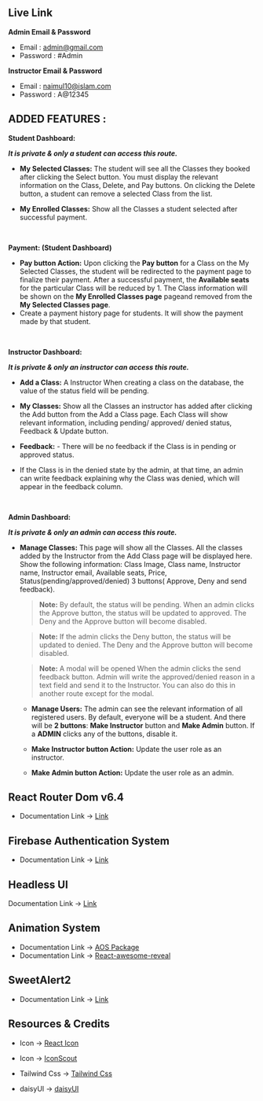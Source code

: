 ## Live Link

<!-- - Hosted in Firebase -> [Kids Wonders](https://kids-wonders.web.app/) -->

**Admin Email & Password**

- Email : admin@gmail.com
- Password : #Admin

**Instructor Email & Password**

- Email : naimul10@islam.com
- Password : A@12345

## ADDED FEATURES :

<!-- Student Dashboard: -->

**Student Dashboard:**

**_It is private & only a student can access this route._**

- **My Selected Classes:** The student will see all the Classes they booked after clicking the Select button. You must display the relevant information on the Class, Delete, and Pay buttons. On clicking the Delete button, a student can remove a selected Class from the list.

- **My Enrolled Classes:** Show all the Classes a student selected after successful payment.

  <br/>

**Payment: (Student Dashboard)**

- **Pay button Action:** Upon clicking the **Pay button** for a Class on the My Selected Classes, the student will be redirected to the payment page to finalize their payment. After a successful payment, the **Available seats** for the particular Class will be reduced by 1. The Class information will be shown on the **My Enrolled Classes page** pageand removed from the **My Selected Classes page**.
- Create a payment history page for students. It will show the payment made by that student.

<br/>
<!-- Instructor Dashboard -->

**Instructor Dashboard:**

**_It is private & only an instructor can access this route._**

- **Add a Class:** A Instructor When creating a class on the database, the value of the status field will be pending.

- **My Classes:** Show all the Classes an instructor has added after clicking the Add button from the Add a Class page. Each Class will show relevant information, including pending/ approved/ denied status, Feedback & Update button.

- **Feedback:** - There will be no feedback if the Class is in pending or approved status.
- If the Class is in the denied state by the admin, at that time, an admin can write feedback explaining why the Class was denied, which will appear in the feedback column.

<br/>
<!-- Admin Dashboard: -->

**Admin Dashboard:**

**_It is private & only an admin can access this route._**

- **Manage Classes:** This page will show all the Classes. All the classes added by the Instructor from the Add Class page will be displayed here. Show the following information: Class Image, Class name, Instructor name, Instructor email, Available seats, Price, Status(pending/approved/denied) 3 buttons( Approve, Deny and send feedback).

  > **Note:** By default, the status will be pending. When an admin clicks the Approve button, the status will be updated to approved. The Deny and the Approve button will become disabled.

  > **Note:** If the admin clicks the Deny button, the status will be updated to denied. The Deny and the Approve button will become disabled.

  > **Note:** A modal will be opened When the admin clicks the send feedback button. Admin will write the approved/denied reason in a text field and send it to the Instructor. You can also do this in another route except for the modal.
  > </br>

  - **Manage Users:** The admin can see the relevant information of all registered users. By default, everyone will be a student. And there will be **2 buttons**: **Make Instructor** button and **Make Admin** button. If a **ADMIN** clicks any of the buttons, disable it.

  - **Make Instructor button Action:** Update the user role as an instructor.

  - **Make Admin button Action:** Update the user role as an admin.
    </br>

## React Router Dom v6.4

- Documentation Link -> [Link](https://reactrouter.com/en/main)

## Firebase Authentication System

- Documentation Link -> [Link](https://firebase.google.com/docs/auth?authuser=0&hl=en)

## Headless UI

Documentation Link -> [Link](https://headlessui.com/)

## Animation System

- Documentation Link -> [ AOS Package ](https://michalsnik.github.io/aos/)
- Documentation Link -> [ React-awesome-reveal](https://react-awesome-reveal.morello.dev/)

## SweetAlert2

- Documentation Link -> [Link](https://sweetalert2.github.io/#examples)

## Resources & Credits

- Icon -> [React Icon](https://react-icons.github.io/react-icons/)
- Icon -> [IconScout ](https://iconscout.com/)

- Tailwind Css -> [Tailwind Css](https://tailwindcss.com/)
- daisyUI -> [daisyUI](https://daisyui.com/)
